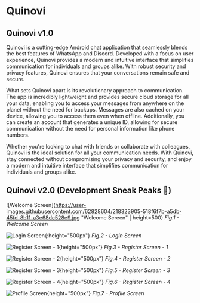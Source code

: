# Quinovi

## Quinovi v1.0
Quinovi is a cutting-edge Android chat application that seamlessly blends the best features of WhatsApp and Discord. Developed with a focus on user experience, Quinovi provides a modern and intuitive interface that simplifies communication for individuals and groups alike. With robust security and privacy features, Quinovi ensures that your conversations remain safe and secure.

What sets Quinovi apart is its revolutionary approach to communication. The app is incredibly lightweight and provides secure cloud storage for all your data, enabling you to access your messages from anywhere on the planet without the need for backups. Messages are also cached on your device, allowing you to access them even when offline. Additionally, you can create an account that generates a unique ID, allowing for secure communication without the need for personal information like phone numbers.

Whether you're looking to chat with friends or collaborate with colleagues, Quinovi is the ideal solution for all your communication needs. With Quinovi, stay connected without compromising your privacy and security, and enjoy a modern and intuitive interface that simplifies communication for individuals and groups alike.


## Quinovi v2.0 (Development Sneak Peaks 👀)

![Welcome Screen](https://user-images.githubusercontent.com/62828604/218323905-518f6f7b-a5db-45fd-8b11-a3e68dc528e9.jpg "Welcome Screen" | height=500)
<em>Fig.1 - Welcome Screen</em>

![Login Screen](https://user-images.githubusercontent.com/62828604/218323909-dd67d40a-63aa-4b13-8129-de80b938e01c.jpg "Login Screen"){:height="500px"}
<em>Fig.2 - Login Screen</em>

![Register Screen - 1](https://user-images.githubusercontent.com/62828604/218323913-e2d3dbb4-7854-447f-8ed4-a21a132512d5.jpg "Register Screen - 1"){height="500px"}
<em>Fig.3 - Register Screen - 1</em>

![Register Screen - 2](https://user-images.githubusercontent.com/62828604/218323914-9593f0a2-c614-4372-b451-d6cb62f6bcfa.jpg "Register Screen - 2"){height="500px"}
<em>Fig.4 - Register Screen - 2</em>

![Register Screen - 3](https://user-images.githubusercontent.com/62828604/218323918-763e3578-91bf-4131-9f3e-58273506f67a.jpg "Register Screen - 3"){height="500px"}
<em>Fig.5 - Register Screen - 3</em>

![Register Screen - 4](https://user-images.githubusercontent.com/62828604/218323921-efb89df7-2ab5-4fb9-91a9-e9f39bdaa042.jpg "Register Screen - 4"){height="500px"}
<em>Fig.6 - Register Screen - 4</em>

![Profile Screen](https://user-images.githubusercontent.com/62828604/218323925-def134d4-ef7b-4146-ba3a-79be7b47e672.jpg "Profile Screen"){height="500px"}
<em>Fig.7 - Profile Screen</em>
